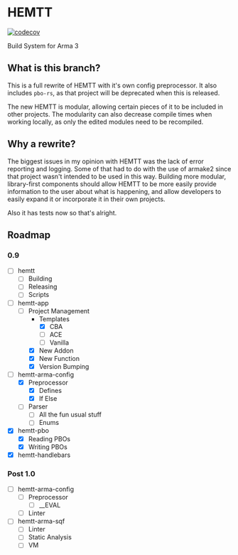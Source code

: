 # HEMTT

[![codecov](https://codecov.io/gh/BrettMayson/HEMTT/branch/experiment/graph/badge.svg?token=A6AG4OK9SH)](https://codecov.io/gh/BrettMayson/HEMTT)

Build System for Arma 3

## What is this branch?

This is a full rewrite of HEMTT with it's own config preprocessor. It also includes `pbo-rs`, as  that project will be deprecated when this is released.

The new HEMTT is modular, allowing certain pieces of it to be included in other projects. The modularity can also decrease compile times when working locally, as only the edited modules need to be recompiled.

## Why a rewrite?

The biggest issues in my opinion with HEMTT was the lack of error reporting and logging. Some of that had to do with the use of armake2 since that project wasn't intended to be used in this way. Building more modular, library-first components should allow HEMTT to be more easily provide information to the user about what is happening, and allow developers to easily expand it or incorporate it in their own projects.

Also it has tests now so that's alright.

## Roadmap

### 0.9

* [ ] hemtt
  * [ ] Building
  * [ ] Releasing
  * [ ] Scripts
* [ ] hemtt-app
  * [ ] Project Management
    * Templates
      * [x] CBA
      * [ ] ACE
      * [ ] Vanilla
    * [x] New Addon
    * [x] New Function
    * [x] Version Bumping
* [ ] hemtt-arma-config
  * [x] Preprocessor
    * [x] Defines
    * [x] If Else
  * [ ] Parser
    * [ ] All the fun usual stuff
    * [ ] Enums
* [x] hemtt-pbo
  * [x] Reading PBOs
  * [x] Writing PBOs
* [x] hemtt-handlebars

### Post 1.0

* [ ] hemtt-arma-config
  * [ ] Preprocessor
    * [ ] __EVAL
  * [ ] Linter
* [ ] hemtt-arma-sqf
  * [ ] Linter
  * [ ] Static Analysis
  * [ ] VM
